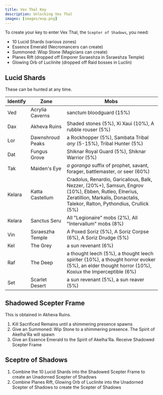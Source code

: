 ```yaml
---
title: Vex Thal Key
description: Unlocking Vex Thal
images: [images/exp.png]
---
```



To create your key to enter Vex Thal, the `Scepter of Shadows`, you need:

- 10 Lucid Shards (various zones)
- Essence Emerald (Necromancers can create)
- Summoned: Wisp Stone (Magicians can create)
- Planes Rift (dropped off Emporer Ssraeshza in Ssraeshza Temple)
- Glowing Orb of Luclinite (dropped off Raid bosses in Luclin)

## Lucid Shards

These can be hunted at any time.

Identify|Zone|Mobs
---|---|---
Ved|Acrylia Caverns|sanctum bloodguard (15%)
Dax|Akheva Ruins|Shaded stones (5%), Xi Xaui (10%), A rubble rouser (5%)
Lor|Dawnshroud Peaks|a Rockhopper (5%), Sambata Tribal *any* (5-15%), Tribal Hunter (5%)
Dat|Fungus Grove|Shiknar Royal Guard (5%), Shiknar Warrior (5%)
Tak|Maiden's Eye|*a goranga* suffix of prophet, savant, forager, battlemaster, or seer (60%)
Kelara|Katta Castellum|Cradolus, Renardio, Garicalious, Balk, Nezzer, (20%+), Samsun, Engrov (10%), Ebben, Rutleo, Elnerius, Zeratillion, Markalis, Donactalis, Talekor, Ralton, Pythondius, Crullick (5%)
Kelara|Sanctus Seru|All "Legionaire" mobs (2%), All "Intervallum" mobs (8%)
Vin|Ssraeszha Temple|A Poxed Soriz (5%), A Soriz Corpse (6%), A Soriz Drudge (5%)
Kel|The Grey|a sun revenant (6%)
Raf|The Deep|a thought leech (5%), a thought leech spiriter (10%), a thought horror evoker (5%), an elder thought horror (10%), Koxiux the Imperceptible (6%)
Set|Scarlet Desert|a sun revenant (5%), a sun reaver (5%)

## Shadowed Scepter Frame

This is obtained in Akheva Ruins.

1. Kill Sacrificed Remains until a shimmering presence spawns
1. Give an Summoned: Wip Stone to a shimmering presence. The Spirit of Akelha'Ra will spawn
1. Give an Essence Emerald to the Spirit of Akelha'Ra. Receive Shadowed Scepter Frame

## Sceptre of Shadows

1. Combine the 10 Lucid Shards into the Shadowed Scepter Frame to create an Unadorned Scepter of Shadows
1. Combine Planes Rift, Glowing Orb of Luclinite into the Unadorned Scepter of Shadows to create the Scepter of Shadows